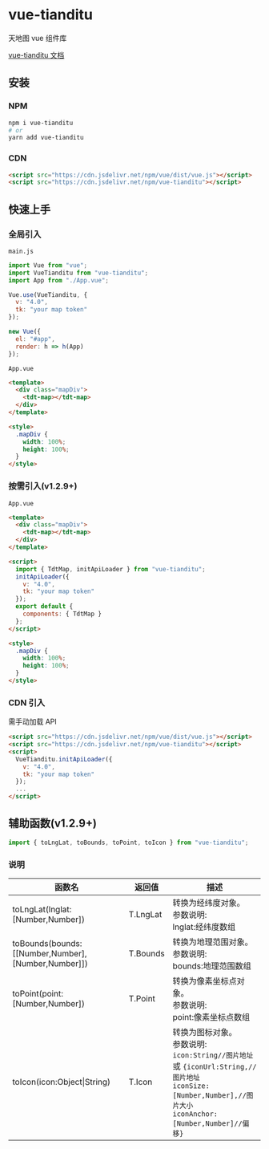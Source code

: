 # vue-tianditu

天地图 vue 组件库

[vue-tianditu 文档](https://soullyoko.github.io/vue-tianditu/)

## 安装

### NPM

```sh
npm i vue-tianditu
# or
yarn add vue-tianditu
```

### CDN

```html
<script src="https://cdn.jsdelivr.net/npm/vue/dist/vue.js"></script>
<script src="https://cdn.jsdelivr.net/npm/vue-tianditu"></script>
```

## 快速上手

### 全局引入

`main.js`

```js
import Vue from "vue";
import VueTianditu from "vue-tianditu";
import App from "./App.vue";

Vue.use(VueTianditu, {
  v: "4.0",
  tk: "your map token"
});

new Vue({
  el: "#app",
  render: h => h(App)
});
```

`App.vue`

```html
<template>
  <div class="mapDiv">
    <tdt-map></tdt-map>
  </div>
</template>

<style>
  .mapDiv {
    width: 100%;
    height: 100%;
  }
</style>
```

### 按需引入(v1.2.9+)

`App.vue`

```html
<template>
  <div class="mapDiv">
    <tdt-map></tdt-map>
  </div>
</template>

<script>
  import { TdtMap, initApiLoader } from "vue-tianditu";
  initApiLoader({
    v: "4.0",
    tk: "your map token"
  });
  export default {
    components: { TdtMap }
  };
</script>

<style>
  .mapDiv {
    width: 100%;
    height: 100%;
  }
</style>
```

### CDN 引入

需手动加载 API

```html
<script src="https://cdn.jsdelivr.net/npm/vue/dist/vue.js"></script>
<script src="https://cdn.jsdelivr.net/npm/vue-tianditu"></script>
<script>
  VueTianditu.initApiLoader({
    v: "4.0",
    tk: "your map token"
  });
  ...
</script>
```

## 辅助函数(v1.2.9+)

```js
import { toLngLat, toBounds, toPoint, toIcon } from "vue-tianditu";
```

### 说明

| 函数名                                             | 返回值   | 描述                                                                                                                                                                     |
| -------------------------------------------------- | -------- | ------------------------------------------------------------------------------------------------------------------------------------------------------------------------ |
| toLngLat(lnglat:[Number,Number])                   | T.LngLat | 转换为经纬度对象。<br>参数说明:<br>lnglat:经纬度数组                                                                                                                     |
| toBounds(bounds:[[Number,Number],[Number,Number]]) | T.Bounds | 转换为地理范围对象。<br>参数说明:<br>bounds:地理范围数组                                                                                                                 |
| toPoint(point:[Number,Number])                     | T.Point  | 转换为像素坐标点对象。<br>参数说明:<br>point:像素坐标点数组                                                                                                              |
| toIcon(icon:Object\|String)                        | T.Icon   | 转换为图标对象。<br>参数说明:<br>`icon:String//图片地址` 或 `{iconUrl:String,//图片地址`<br>`iconSize:[Number,Number],//图片大小`<br>`iconAnchor:[Number,Number]//偏移}` |
